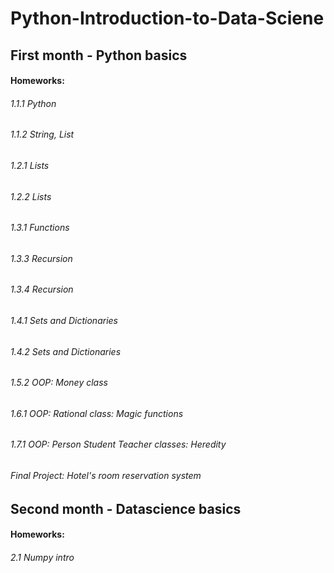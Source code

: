 # Python-Introduction-to-Data-Sciene


 ## First month - Python basics
 #### Homeworks:
 ###### 1.1.1 Python
 ###### 1.1.2 String, List
 ###### 1.2.1 Lists
 ###### 1.2.2 Lists
 ###### 1.3.1 Functions
 ###### 1.3.3 Recursion
 ###### 1.3.4 Recursion
 ###### 1.4.1 Sets and Dictionaries
 ###### 1.4.2 Sets and Dictionaries
 ###### 1.5.2 OOP: Money class
 ###### 1.6.1 OOP: Rational class:  Magic functions
 ###### 1.7.1 OOP: Person Student Teacher classes: Heredity
 ###### Final Project: Hotel's room reservation system



 ## Second month - Datascience basics
 #### Homeworks:
 ###### 2.1 Numpy intro
